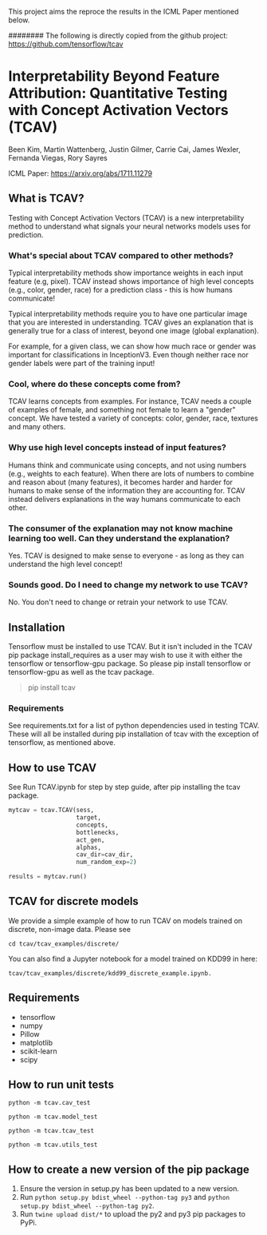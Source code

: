 This project aims the reproce the results in the ICML Paper mentioned below.



######## The  following is directly copied from the github project: https://github.com/tensorflow/tcav

# Interpretability Beyond Feature Attribution: Quantitative Testing with Concept Activation Vectors (TCAV) 

Been Kim, Martin Wattenberg, Justin Gilmer, Carrie Cai, James Wexler, Fernanda
Viegas, Rory Sayres

ICML Paper: https://arxiv.org/abs/1711.11279

## What is TCAV?

Testing with Concept Activation Vectors (TCAV) is a new interpretability method
to understand what signals your neural networks models uses for prediction.

### What's special about TCAV compared to other methods?

Typical interpretability methods show importance weights in each input feature
(e.g, pixel). TCAV instead shows importance of high level concepts (e.g., color,
gender, race) for a prediction class - this is how humans communicate!

Typical interpretability methods require you to have one particular image that
you are interested in understanding. TCAV gives an explanation that is generally
true for a class of interest, beyond one image (global explanation).

For example, for a given class, we can show how much race or gender was
important for classifications in InceptionV3. Even though neither race nor
gender labels were part of the training input!

### Cool, where do these concepts come from?

TCAV learns concepts from examples. For instance, TCAV needs a couple of
examples of female, and something not female to learn a "gender" concept. We
have tested a variety of concepts: color, gender, race, textures and many
others.

### Why use high level concepts instead of input features?

Humans think and communicate using concepts, and not using numbers (e.g.,
weights to each feature). When there are lots of numbers to combine and reason
about (many features), it becomes harder and harder for humans to make sense of
the information they are accounting for. TCAV instead delivers explanations in
the way humans communicate to each other.

### The consumer of the explanation may not know machine learning too well. Can they understand the explanation?

Yes. TCAV is designed to make sense to everyone - as long as they can understand
the high level concept!

### Sounds good. Do I need to change my network to use TCAV?
No. You don't need to change or retrain your network to use TCAV.

## Installation

Tensorflow must be installed to use TCAV. But it isn't included in the TCAV pip
package install_requires as a user may wish to use it with either the tensorflow
or tensorflow-gpu package. So please pip install tensorflow or tensorflow-gpu as
well as the tcav package.

> pip install tcav

### Requirements

See requirements.txt for a list of python dependencies used in testing TCAV.
These will all be installed during pip installation of tcav with the exception
of tensorflow, as mentioned above.

## How to use TCAV

See Run TCAV.ipynb for step by step guide, after pip installing the tcav
package.

```python
mytcav = tcav.TCAV(sess,
                   target,
                   concepts,
                   bottlenecks,
                   act_gen,
                   alphas,
                   cav_dir=cav_dir,
                   num_random_exp=2)

results = mytcav.run()
```

## TCAV for discrete models

We provide a simple example of how to run TCAV on models trained on discrete,
non-image data. Please see

```
cd tcav/tcav_examples/discrete/
```

You can also find a Jupyter notebook for a model trained on KDD99 in here:

```
tcav/tcav_examples/discrete/kdd99_discrete_example.ipynb.
```

## Requirements

-   tensorflow
-   numpy
-   Pillow
-   matplotlib
-   scikit-learn
-   scipy

## How to run unit tests

`python -m tcav.cav_test`

`python -m tcav.model_test`

`python -m tcav.tcav_test`

`python -m tcav.utils_test`

## How to create a new version of the pip package

1.  Ensure the version in setup.py has been updated to a new version.
2.  Run `python setup.py bdist_wheel --python-tag py3` and `python setup.py
    bdist_wheel --python-tag py2`.
3.  Run `twine upload dist/*` to upload the py2 and py3 pip packages to PyPi.
    

